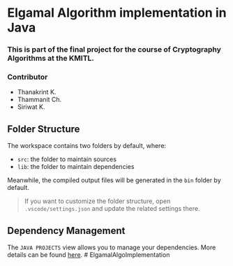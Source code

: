 # Elgamal Algorithm implementation in Java

### This is part of the final project for the course of Cryptography Algorithms at the KMITL.

### Contributor
- Thanakrint K.
- Thammanit Ch.
- Siriwat K.


## Folder Structure

The workspace contains two folders by default, where:

- `src`: the folder to maintain sources
- `lib`: the folder to maintain dependencies

Meanwhile, the compiled output files will be generated in the `bin` folder by default.

> If you want to customize the folder structure, open `.vscode/settings.json` and update the related settings there.

## Dependency Management

The `JAVA PROJECTS` view allows you to manage your dependencies. More details can be found [here](https://github.com/microsoft/vscode-java-dependency#manage-dependencies).
#   E l g a m a l A l g o I m p l e m e n t a t i o n  
 